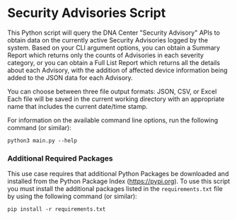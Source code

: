# Security Advisories Script

This Python script will query the DNA Center "Security Advisory" APIs to obtain data on the currently active
Security Advisories logged by the system.  Based on your CLI argument options, you can obtain a Summary Report
which returns only the counts of Advisories in each severity category, or you can obtain a Full List Report 
which returns all the details about each Advisory, with the addition of affected device information being
added to the JSON data for each Advisory.

You can choose between three file output formats: JSON, CSV, or Excel  Each file will be saved in the 
current working directory with an appropriate name that includes the current date/time stamp.

For information on the available command line options, run the following command (or similar):

```
python3 main.py --help
```

### Additional Required Packages

This use case requires that additional Python Packages be downloaded and installed from the Python Package
Index (https://pypi.org).  To use this script you must install the additional packages listed in the 
`requirements.txt` file by using the following command (or similar): 

```
pip install -r requirements.txt
```
